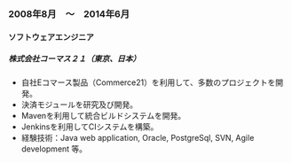 
### 2008年8月　〜　2014年6月

#### ソフトウェアエンジニア

##### 株式会社コーマス２１（東京、日本）

- 自社Eコマース製品（Commerce21）を利用して、多数のプロジェクトを開発。
- 決済モジュールを研究及び開発。
- Mavenを利用して統合ビルドシステムを開発。
- Jenkinsを利用してCIシステムを構築。
- 経験技術：Java web application, Oracle, PostgreSql, SVN, Agile development 等。
